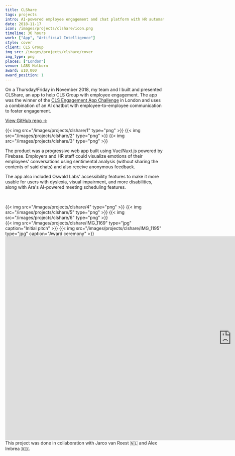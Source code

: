 ```yaml
---
title: CLShare
tags: projects
intro: AI-powered employee engagement and chat platform with HR automation and analytics for CLS Group
date: 2018-11-17
icon: /images/projects/clshare/icon.png
timeline: 36 hours
work: ["App", "Artificial Intelligence"]
style: cover
client: CLS Group
img_src: /images/projects/clshare/cover
img_type: png
places: ["London"]
venue: LABS Holborn
award: £10,000
award_position: 1
---
```


On a Thursday/Friday in November 2018, my team and I built and presented CLShare, an app to help CLS Group with employee engagement. The app was the winner of the [CLS Engagement App Challenge](https://clsinnovation.bemyapp.com/) in London and uses a combination of an AI chatbot with employee-to-employee communication to foster engagement.

[View GitHub repo &rarr;](https://github.com/AnandChowdhary/cls-innovation)

<div class="three-images">
  {{< img src="/images/projects/clshare/1" type="png" >}}
  {{< img src="/images/projects/clshare/2" type="png" >}}
  {{< img src="/images/projects/clshare/3" type="png" >}}
</div>

The product was a progressive web app built using Vue/Nuxt.js powered by Firebase. Employers and HR staff could visualize emotions of their employees' conversations using sentimental analysis (without sharing the contents of said chats) and also receive anonymous feedback.

The app also included Oswald Labs' accessibility features to make it more usable for users with dyslexia, visual impairment, and more disabilities, along with Ara's AI-powered meeting scheduling features.

<div class="three-images" style="padding-top: 2rem">
  {{< img src="/images/projects/clshare/4" type="png" >}}
  {{< img src="/images/projects/clshare/5" type="png" >}}
  {{< img src="/images/projects/clshare/6" type="png" >}}
</div>

<div class="two-images">
  {{< img src="/images/projects/clshare/IMG_1169" type="jpg" caption="Initial pitch" >}}
  {{< img src="/images/projects/clshare/IMG_1195" type="jpg" caption="Award ceremony" >}}
</div>

<iframe src="https://docs.google.com/presentation/d/e/2PACX-1vR9P4UnwfCiXlVVZRZSDyHX0c4mLeTx7d26iSD8yJ0BQmZU0Z4yPUKQPr5M6PcmEAKAY350yWEaC-w6/embed?start=false&loop=true&delayms=3000" frameborder="0" width="1440" height="650" allowfullscreen="true" mozallowfullscreen="true" webkitallowfullscreen="true"></iframe>

<footer>This project was done in collaboration with Jarco van Roest 🇳🇱 and Alex Imbrea 🇷🇴.</footer>